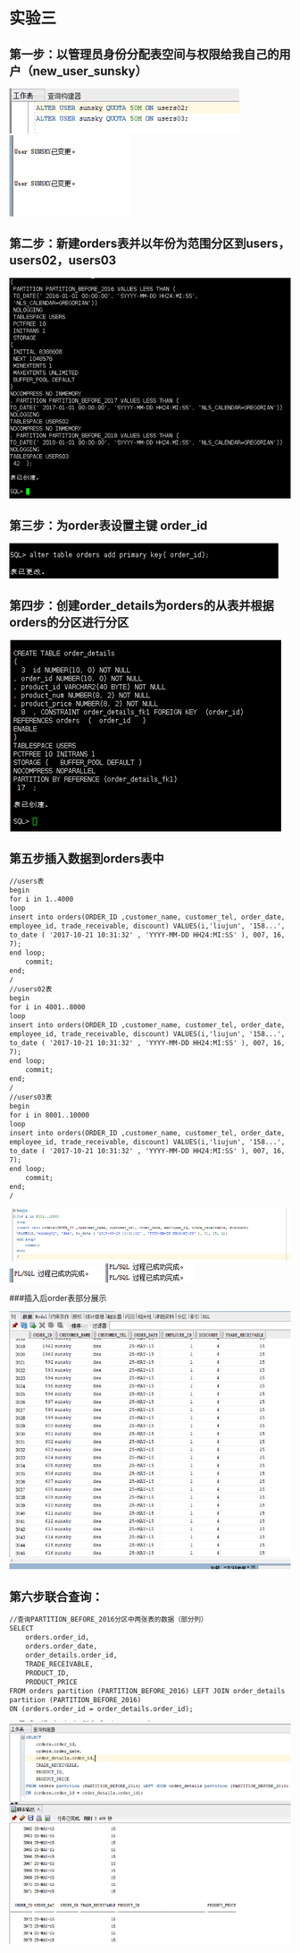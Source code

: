# 实验三

## 第一步：以管理员身份分配表空间与权限给我自己的用户（new_user_sunsky）  

![自定义运行结果](https://github.com/sunsky0c/Oracle/raw/master/test3/37.png)
![自定义运行结果](https://github.com/sunsky0c/Oracle/raw/master/test3/38.png)

## 第二步：新建orders表并以年份为范围分区到users，users02，users03  

![自定义运行结果](https://github.com/sunsky0c/Oracle/raw/master/test3/21.PNG)

##  第三步：为order表设置主键 order_id

![自定义运行结果](https://github.com/sunsky0c/Oracle/raw/master/test3/22.PNG)

##  第四步：创建order_details为orders的从表并根据orders的分区进行分区  

![自定义运行结果](https://github.com/sunsky0c/Oracle/raw/master/test3/23.PNG)

## 第五步插入数据到orders表中  

```
//users表
begin
for i in 1..4000
loop   
insert into orders(ORDER_ID ,customer_name, customer_tel, order_date, employee_id, trade_receivable, discount) VALUES(i,'liujun', '158...', to_date ( '2017-10-21 10:31:32' , 'YYYY-MM-DD HH24:MI:SS' ), 007, 16, 7);
end loop;
    commit;
end;
/
//users02表
begin
for i in 4001..8000
loop   
insert into orders(ORDER_ID ,customer_name, customer_tel, order_date, employee_id, trade_receivable, discount) VALUES(i,'liujun', '158...', to_date ( '2017-10-21 10:31:32' , 'YYYY-MM-DD HH24:MI:SS' ), 007, 16, 7);
end loop;
    commit;
end;
/
//users03表
begin
for i in 8001..10000
loop   
insert into orders(ORDER_ID ,customer_name, customer_tel, order_date, employee_id, trade_receivable, discount) VALUES(i,'liujun', '158...', to_date ( '2017-10-21 10:31:32' , 'YYYY-MM-DD HH24:MI:SS' ), 007, 16, 7);
end loop;
    commit;
end;
/
```

![自定义运行结果](https://github.com/sunsky0c/Oracle/raw/master/test3/39.png)
![自定义运行结果](https://github.com/sunsky0c/Oracle/raw/master/test3/40.png)
![自定义运行结果](https://github.com/sunsky0c/Oracle/raw/master/test3/41.png)

###插入后order表部分展示

![自定义运行结果](https://github.com/sunsky0c/Oracle/raw/master/test3/42.png)

## 第六步联合查询：  

```
//查询PARTITION_BEFORE_2016分区中两张表的数据（部分列）
SELECT
    orders.order_id,
    orders.order_date,
    order_details.order_id,
    TRADE_RECEIVABLE,
    PRODUCT_ID,
    PRODUCT_PRICE
FROM orders partition (PARTITION_BEFORE_2016) LEFT JOIN order_details partition (PARTITION_BEFORE_2016)
ON (orders.order_id = order_details.order_id);
```
![自定义运行结果](https://github.com/sunsky0c/Oracle/raw/master/test3/51.png)


